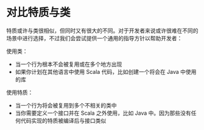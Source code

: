 # 对比特质与类

特质或许与类很相似，但同时又有很大的不同。对于开发者来说或许很难在不同的场景中进行选择，不过我们会尝试提供一个通用的指导方针以帮助开发者：

使用类：

- 当一个行为根本不会被复用或在多个地方出现
- 如果你计划在其他语言中使用 Scala 代码，比如创建一个将会在 Java 中使用的库

使用特质：

- 当一个行为将会被复用到多个不相关的类中
- 当你需要定义一个接口并在 Scala 之外使用，比如 Java 中。因为那些没有任何代码实现的特质被编译后与接口类似

